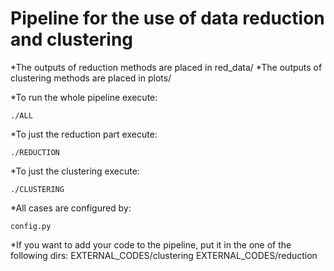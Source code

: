 # Pipeline for the use of data reduction and clustering
*The outputs of reduction methods are placed in red_data/
*The outputs of clustering methods are placed in plots/

*To run the whole pipeline execute:

	./ALL

*To just the reduction part execute:

	./REDUCTION

*To just the clustering execute:

	./CLUSTERING

*All cases are configured by:

	config.py


*If you want to add your code to the pipeline, put it in the one of the following dirs:
	EXTERNAL_CODES/clustering
	EXTERNAL_CODES/reduction

